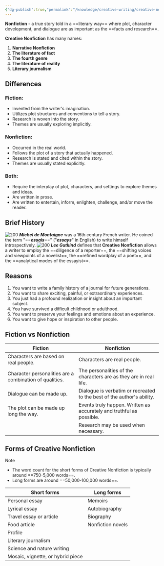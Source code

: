 ```yaml
---
{"dg-publish":true,"permalink":"/knowledge/creative-writing/creative-nonfiction/"}
---
```


**Nonfiction** - a true story told in a ==literary way== where plot, character development, and dialogue are as important as the ==facts and research==. 

**Creative Nonfiction** has many names:
1. **Narrative Nonfiction**
2. **The literature of fact**
3. **The fourth genre**
4. **The literature of reality**
5. **Literary journalism**

## Differences
### Fiction:
* Invented from the writer's imagination.
* Utilizes plot structures and conventions to tell a story.
* Research is woven into the story.
* Themes are usually exploring implicitly.
### Nonfiction:
* Occurred in the real world.
* Follows the plot of a story that actually happened.
* Research is stated and cited within the story.
* Themes are usually stated explicitly.
### Both:
* Require the interplay of plot, characters, and settings to explore themes and ideas.
* Are written in prose.
* Are written to entertain, inform, enlighten, challenge, and/or move the reader.

## Brief History
![200](https://upload.wikimedia.org/wikipedia/commons/5/5a/Portrait_of_Michel_de_Montaigne%2C_circa_unknown.jpg) 
***Michel de Montaigne*** was a 16th century French writer. He coined the term "==***essais***==" ("***essays***" in English) to write himself introspectively.
![200](https://upload.wikimedia.org/wikipedia/commons/8/86/Head-Shot-Closed-Jacket-2015.jpg) 
***Lee Gutkind*** defines that **Creative Nonfiction** allows a writer to employ the ==diligence of a reporter==, the ==shifting voices and viewpoints of a novelist==, the ==refined wordplay of a poet==, and the ==analytical modes of the essayist==.

## Reasons
1. You want to write a family history of a journal for future generations.
2. You want to share exciting, painful, or extraordinary experiences.
3. You just had a profound realization or insight about an important subject.
4. You have survived a difficult childhood or adulthood.
5. You want to preserve your feelings and emotions about an experience.
6. You want to give hope or inspiration to other people.

## Fiction vs Nonfiction
| **Fiction**                                             | **Nonfiction**                                                         |
| ------------------------------------------------------- | ---------------------------------------------------------------------- |
| Characters are based on real people.                    | Characters are real people.                                            |
| Character personalities are a combination of qualities. | The personalities of the characters are as they are in real life.      |
| Dialogue can be made up.                                | Dialogue is verbatim or recreated to the best of the author's ability. |
| The plot can be made up long the way.                   | Events truly happen. Written as accurately and truthful as possible.   |
|                                                         | Research may be used when necessary.                                   |
## Forms of Creative Nonfiction

> [!note]
> * The word count for the short forms of Creative Nonfiction is typically around ==750-5,000 words==.
> * Long forms are around ==50,000-100,000 words==.

| Short forms                       | Long forms        |
| --------------------------------- | ----------------- |
| Personal essay                    | Memoirs           |
| Lyrical essay                     | Autobiography     |
| Travel essay or article           | Biography         |
| Food article                      | Nonfiction novels |
| Profile                           |                   |
| Literary journalism               |                   |
| Science and nature writing        |                   |
| Mosaic, vignette, or hybrid piece |                   |



